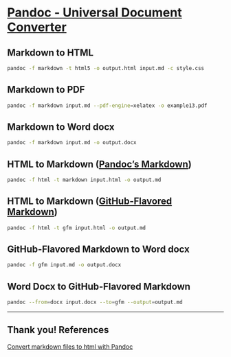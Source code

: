 # [Pandoc - Universal Document Converter](https://pandoc.org/)

## Markdown to HTML

```bash
pandoc -f markdown -t html5 -o output.html input.md -c style.css
```

## Markdown to PDF

```bash
pandoc -f markdown input.md --pdf-engine=xelatex -o example13.pdf
```

## Markdown to Word docx

```bash
pandoc -f markdown input.md -o output.docx
```

## HTML to Markdown ([Pandoc’s Markdown](https://pandoc.org/MANUAL.html#pandocs-markdown))

```bash
pandoc -f html -t markdown input.html -o output.md
```

## HTML to Markdown ([GitHub-Flavored Markdown](https://docs.github.com/en/github/writing-on-github))

```bash
pandoc -f html -t gfm input.html -o output.md
```

## GitHub-Flavored Markdown to Word docx

```bash
pandoc -f gfm input.md -o output.docx
```

## Word Docx to GitHub-Flavored Markdown

```bash
pandoc --from=docx input.docx --to=gfm --output=output.md
```

<!-- ## PowerPoint to Markdown -->

---

## Thank you! References
[Convert markdown files to html with Pandoc](https://gist.github.com/atelierbram/09c8fb742f1518f09ff9e4338ab8f7fb)
